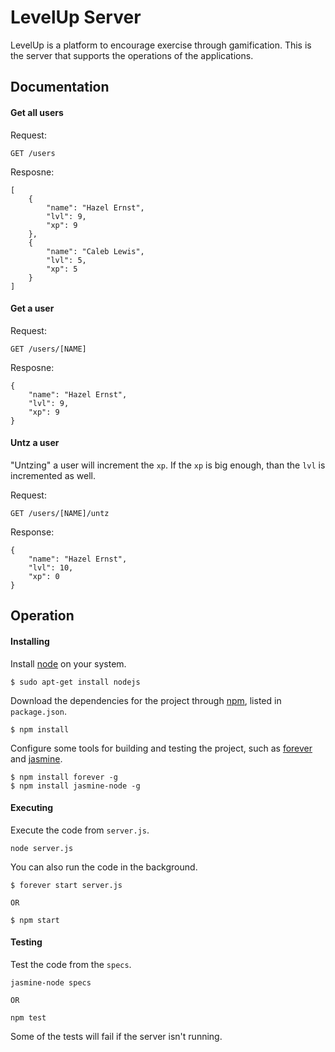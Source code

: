 # LevelUp Server #

LevelUp is a platform to encourage exercise through gamification. This is the server that supports the operations of the applications.

## Documentation ##

#### Get all users ####

Request:

    GET /users

Resposne:

    [
        {
            "name": "Hazel Ernst",
            "lvl": 9,
            "xp": 9
        },
        {
            "name": "Caleb Lewis",
            "lvl": 5,
            "xp": 5
        }
    ]

#### Get a user ####

Request:

    GET /users/[NAME]

Resposne:

    {
        "name": "Hazel Ernst",
        "lvl": 9,
        "xp": 9
    }

#### Untz a user ####

"Untzing" a user will increment the ``xp``. If the ``xp`` is big enough, than the  ``lvl`` is incremented as well.

Request:

    GET /users/[NAME]/untz
 
Response:

    {
        "name": "Hazel Ernst",
        "lvl": 10,
        "xp": 0
    }

## Operation ##

#### Installing ####

Install [node](http://www.nodejs.org) on your system.

    $ sudo apt-get install nodejs

Download the dependencies for the project through [npm](https://www.npmjs.com), listed in ``package.json``.

    $ npm install

Configure some tools for building and testing the project, such as [forever](https://github.com/foreverjs/forever) and [jasmine](http://jasmine.github.io/).

    $ npm install forever -g
    $ npm install jasmine-node -g

#### Executing ####

Execute the code from ``server.js``.

    node server.js

You can also run the code in the background.

    $ forever start server.js
    
    OR
    
    $ npm start

#### Testing ####

Test the code from the ``specs``.

    jasmine-node specs
    
    OR
    
    npm test

Some of the tests will fail if the server isn't running.
